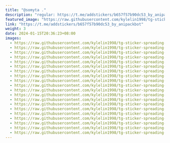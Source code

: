 ```yaml
---
title: "@somyta ."
description: "regular: https://t.me/addstickers/b657f57b90dc53_by_anipackbot"
featured_image: "https://raw.githubusercontent.com/kylelin1998/tg-sticker-spreading-worldwide-images/main/img/0d37162a-8a39-4cbe-bea6-4b945a592cb4.jpg"
link: "https://t.me/addstickers/b657f57b90dc53_by_anipackbot"
weight: 3
date: 2024-01-15T20:36:23+08:00
images:
  - https://raw.githubusercontent.com/kylelin1998/tg-sticker-spreading-worldwide-images/main/img/0d37162a-8a39-4cbe-bea6-4b945a592cb4.jpg
  - https://raw.githubusercontent.com/kylelin1998/tg-sticker-spreading-worldwide-images/main/img/198ac93e-5b64-4ed2-8859-f24cb7ebdcda.jpg
  - https://raw.githubusercontent.com/kylelin1998/tg-sticker-spreading-worldwide-images/main/img/3684a503-2fd9-409f-aa24-cda7b324b1b8.jpg
  - https://raw.githubusercontent.com/kylelin1998/tg-sticker-spreading-worldwide-images/main/img/1cb4c1d7-29a9-4012-b6b7-ebf83933682b.jpg
  - https://raw.githubusercontent.com/kylelin1998/tg-sticker-spreading-worldwide-images/main/img/e39eccb1-7145-4420-945b-6a477eacbed1.jpg
  - https://raw.githubusercontent.com/kylelin1998/tg-sticker-spreading-worldwide-images/main/img/0f507456-5516-497f-abe5-81baee21043f.jpg
  - https://raw.githubusercontent.com/kylelin1998/tg-sticker-spreading-worldwide-images/main/img/465b5782-68bb-42d7-94d9-3fdfe56e7b2b.jpg
  - https://raw.githubusercontent.com/kylelin1998/tg-sticker-spreading-worldwide-images/main/img/02eb10c2-40ae-4169-b1dc-12ce2f58a2a9.jpg
  - https://raw.githubusercontent.com/kylelin1998/tg-sticker-spreading-worldwide-images/main/img/c64bff7f-0295-413d-983b-7da62dd523f6.jpg
  - https://raw.githubusercontent.com/kylelin1998/tg-sticker-spreading-worldwide-images/main/img/af4bc7ee-312e-43e3-a77e-2101a002d790.jpg
  - https://raw.githubusercontent.com/kylelin1998/tg-sticker-spreading-worldwide-images/main/img/e470226c-cd38-43af-91ca-61801aa2c168.jpg
  - https://raw.githubusercontent.com/kylelin1998/tg-sticker-spreading-worldwide-images/main/img/008baf23-b498-454a-8d1e-39a205070a24.jpg
  - https://raw.githubusercontent.com/kylelin1998/tg-sticker-spreading-worldwide-images/main/img/0705c505-be59-4919-9dbf-0b44692e90f3.jpg
  - https://raw.githubusercontent.com/kylelin1998/tg-sticker-spreading-worldwide-images/main/img/35776a6e-9f8a-4667-a251-3710de421808.jpg
  - https://raw.githubusercontent.com/kylelin1998/tg-sticker-spreading-worldwide-images/main/img/a1d3d279-4ba0-451f-a67b-c9c612fab693.jpg
  - https://raw.githubusercontent.com/kylelin1998/tg-sticker-spreading-worldwide-images/main/img/f089c733-c6dc-4129-8058-2f4fb7687c8c.jpg
  - https://raw.githubusercontent.com/kylelin1998/tg-sticker-spreading-worldwide-images/main/img/4fbe6658-3cc0-48ee-8855-66ff601c7fae.jpg
  - https://raw.githubusercontent.com/kylelin1998/tg-sticker-spreading-worldwide-images/main/img/013a0ea2-2dc7-47c5-8125-c0ebc7964412.jpg
  - https://raw.githubusercontent.com/kylelin1998/tg-sticker-spreading-worldwide-images/main/img/b1afc94c-c936-47a8-9a18-cf388bbc6b32.jpg
  - https://raw.githubusercontent.com/kylelin1998/tg-sticker-spreading-worldwide-images/main/img/eae3b4ce-fc7e-4447-a521-1065eb61ed35.jpg
---
```


